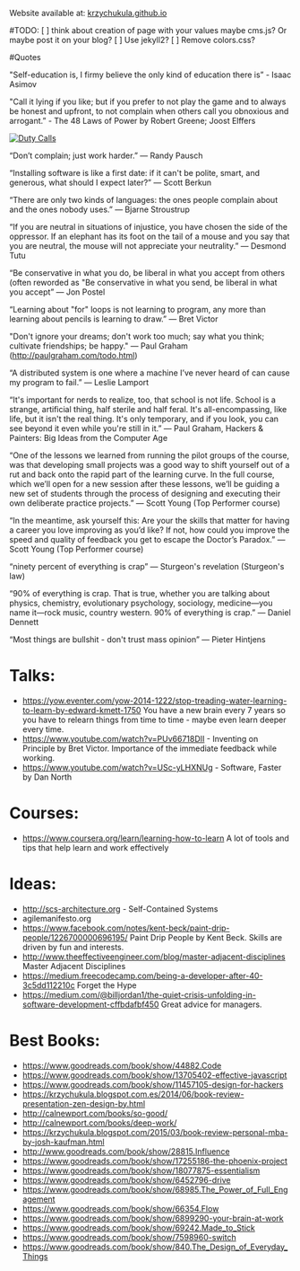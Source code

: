 
Website available at: [krzychukula.github.io](http://krzychukula.github.io)

#TODO:
    [ ] think about creation of page with your values maybe cms.js? Or maybe post it on your blog?
    [ ] Use jekyll2?
    [ ] Remove colors.css?
    
#Quotes

"Self-education is, I firmy believe the only kind of education there is” - Isaac Asimov

"Call it lying if you like; but if you prefer to not play the game and to always be honest and upfront, to not complain when others call you obnoxious and arrogant.” - The 48 Laws of Power by Robert Greene; Joost Elffers

[![Duty Calls](http://imgs.xkcd.com/comics/duty_calls.png "Duty Calls by xkcd")](https://xkcd.com/386/)

“Don’t complain; just work harder.”
― Randy Pausch

“Installing software is like a first date: if it can't be polite, smart, and generous, what should I expect later?”
― Scott Berkun

“There are only two kinds of languages: the ones people complain about and the ones nobody uses.”
― Bjarne Stroustrup

“If you are neutral in situations of injustice, you have chosen the side of the oppressor. If an elephant has its foot on the tail of a mouse and you say that you are neutral, the mouse will not appreciate your neutrality.”
— Desmond Tutu

“Be conservative in what you do, be liberal in what you accept from others (often reworded as "Be conservative in what you send, be liberal in what you accept”
— Jon Postel

“Learning about "for" loops is not learning to program, any more than learning about pencils is learning to draw.”
— Bret Victor

"Don't ignore your dreams; don't work too much; say what you think; cultivate friendships; be happy." 
— Paul Graham (http://paulgraham.com/todo.html)

“A distributed system is one where a machine I’ve never heard of can cause my program to fail.” 
— Leslie Lamport


“It's important for nerds to realize, too, that school is not life. School is a strange, artificial thing, half sterile and half feral. It's all-encompassing, like life, but it isn't the real thing. It's only temporary, and if you look, you can see beyond it even while you're still in it.”
— Paul Graham, Hackers & Painters: Big Ideas from the Computer Age

“One of the lessons we learned from running the pilot groups of the course, was that developing small projects was a good way to shift yourself out of a rut and back onto the rapid part of the learning curve. In the full course, which we’ll open for a new session after these lessons, we’ll be guiding a new set of students through the process of designing and executing their own deliberate practice projects.”
— Scott Young (Top Performer course)

“In the meantime, ask yourself this: Are your the skills that matter for having a career you love improving as you’d like? If not, how could you improve the speed and quality of feedback you get to escape the Doctor’s Paradox.”
— Scott Young (Top Performer course)

“ninety percent of everything is crap”
— Sturgeon's revelation (Sturgeon's law)

“90% of everything is crap. That is true, whether you are talking about physics, chemistry, evolutionary psychology, sociology, medicine—you name it—rock music, country western. 90% of everything is crap.”
— Daniel Dennett

“Most things are bullshit - don't trust mass opinion”
— Pieter Hintjens

# Talks:
* https://yow.eventer.com/yow-2014-1222/stop-treading-water-learning-to-learn-by-edward-kmett-1750 You have a new brain every 7 years so you have to relearn things from time to time - maybe even learn deeper every time.
* https://www.youtube.com/watch?v=PUv66718DII - Inventing on Principle by Bret Victor. Importance of the immediate feedback while working.
* https://www.youtube.com/watch?v=USc-yLHXNUg - Software, Faster by Dan North

# Courses:
* https://www.coursera.org/learn/learning-how-to-learn A lot of tools and tips that help learn and work effectively

# Ideas:
* http://scs-architecture.org - Self-Contained Systems
* agilemanifesto.org
* https://www.facebook.com/notes/kent-beck/paint-drip-people/1226700000696195/ Paint Drip People by Kent Beck. Skills are driven by fun and interests.
* http://www.theeffectiveengineer.com/blog/master-adjacent-disciplines Master Adjacent Disciplines
* https://medium.freecodecamp.com/being-a-developer-after-40-3c5dd112210c Forget the Hype
* https://medium.com/@billjordan1/the-quiet-crisis-unfolding-in-software-development-cffbdafbf450 Great advice for managers.

# Best Books:
* https://www.goodreads.com/book/show/44882.Code
* https://www.goodreads.com/book/show/13705402-effective-javascript
* https://www.goodreads.com/book/show/11457105-design-for-hackers
* https://krzychukula.blogspot.com.es/2014/06/book-review-presentation-zen-design-by.html
* http://calnewport.com/books/so-good/
* http://calnewport.com/books/deep-work/
* https://krzychukula.blogspot.com/2015/03/book-review-personal-mba-by-josh-kaufman.html
* http://www.goodreads.com/book/show/28815.Influence
* https://www.goodreads.com/book/show/17255186-the-phoenix-project
* https://www.goodreads.com/book/show/18077875-essentialism
* https://www.goodreads.com/book/show/6452796-drive
* https://www.goodreads.com/book/show/68985.The_Power_of_Full_Engagement
* https://www.goodreads.com/book/show/66354.Flow
* https://www.goodreads.com/book/show/6899290-your-brain-at-work
* https://www.goodreads.com/book/show/69242.Made_to_Stick
* https://www.goodreads.com/book/show/7598960-switch
* https://www.goodreads.com/book/show/840.The_Design_of_Everyday_Things

